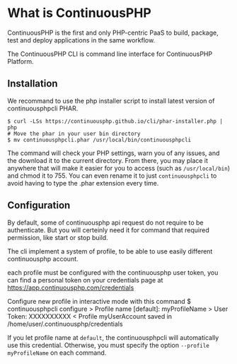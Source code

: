 # What is ContinuousPHP

ContinuousPHP is the first and only PHP-centric PaaS to build, package, test and deploy applications in the same workflow.

The ContinuousPHP CLI is command line interface for ContinuousPHP Platform.

## Installation

We recommand to use the php installer script to install latest version
of continuousphpcli PHAR.

    $ curl -LSs https://continuousphp.github.io/cli/phar-installer.php | php
    # Move the phar in your user bin directory
    $ mv continuousphpcli.phar /usr/local/bin/continuousphpcli

The command will check your PHP settings, warn you of any issues, and the download it to the current directory. 
From there, you may place it anywhere that will make it easier for you to access (such as `/usr/local/bin`) and chmod it to 755. 
You can even rename it to just `continuousphpcli` to avoid having to type the .phar extension every time.

## Configuration

By default, some of continuousphp api request do not require to be authenticate.
But you will certeinly need it for command that required permission, like start or stop build.

The cli implement a system of profile, to be able to use easily different continuousphp account.

each profile must be configured with the continuousphp user token, you can find a personal token
 on your credentials page at https://app.continuousphp.com/credentials

Configure new profile in interactive mode with this command
    $ continuousphpcli configure
     > Profile name [default]: myProfileName
     > User Token: XXXXXXXXXX
     < Profile myUserAccount saved in /home/user/.continuousphp/credentials

If you let profile name at `default`, the continuousphpcli will automatically use this credential.
Otherwise, you must specify the option `--profile myProfileName` on each command.

